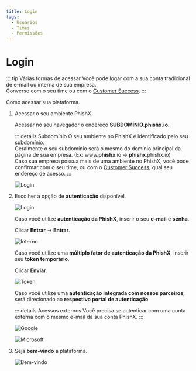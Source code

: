 ```yaml
---
title: Login
tags:
  - Usuários
  - Times
  - Permissões
---
```


# Login

::: tip Várias formas de acessar
Você pode logar com a sua conta tradicional de e-mail ou interna de sua empresa.<br>
Converse com o seu time ou com o [Customer Success](mailto:cs@phishx.io).
:::

Como acessar sua plataforma.

1. Acessar o seu ambiente PhishX.

   Acessar no seu navegador o endereço **SUBDOMÍNIO.phishx.io**.

   ::: details Subdomínio
   O seu ambiente no PhishX é identificado pelo seu subdomínio.<br>
   Geralmente o seu subdomínio será o mesmo do domínio principal da página de sua empresa. (Ex: www.**phishx**.io -> **phishx**.phishx.io)<br>
   Caso sua empresa possua mais de uma ambiente no PhishX, você pode confirmar com o seu time, ou com o [Customer Success](mailto:cs@phishx.io), qual seu endereço de acesso.
   :::

   ![Login](https://cdn.phishx.io/phishx-docs/images/phishx_login_01.webp)

2. Escolher a opção de **autenticação** disponível.

   ![Login](https://cdn.phishx.io/phishx-docs/images/phishx_login_02.webp)

   Caso você utilize **autenticação da PhishX**, inserir o seu **e-mail** e **senha**.

   Clicar **Entrar** -> **Entrar**.

   ![Interno](https://cdn.phishx.io/phishx-docs/images/phishx_login_first_access_05.webp)

   Caso você utilize uma **múltiplo fator de autenticação da PhishX**, inserir seu **token temporário**.

   Clicar **Enviar**.

   ![Token](https://cdn.phishx.io/phishx-docs/images/phishx_user_login_token_01.webp)

   Caso você utilize uma **autenticação integrada com nossos parceiros**, será direcionado ao **respectivo portal de autenticação**.

   ::: details Acessos externos
   Você precisa se autenticar com uma conta externa com o mesmo e-mail da sua conta PhishX.
   :::
   <br>

   ![Google](https://cdn.phishx.io/phishx-docs/images/phishx_login_external_01.webp)

   ![Microsoft](https://cdn.phishx.io/phishx-docs/images/phishx_login_external_02.webp)

3. Seja **bem-vindo** a plataforma.

   ![Bem-vindo](https://cdn.phishx.io/phishx-docs/images/phishx_login_first_access_08.webp)
